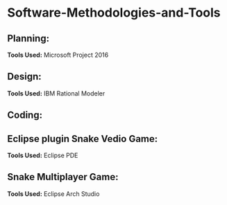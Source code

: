 # Software-Methodologies-and-Tools

## Planning:

**Tools Used:** Microsoft Project 2016

## Design:

**Tools Used:** IBM Rational Modeler

## Coding:

## Eclipse plugin Snake Vedio Game: 

**Tools Used:** Eclipse PDE

## Snake Multiplayer Game:

**Tools Used:** Eclipse Arch Studio
